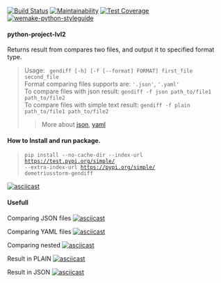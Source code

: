 [![Build Status](https://travis-ci.com/travis-ci/travis-web.svg?branch=master)](https://travis-ci.com/travis-ci/travis-web)
[![Maintainability](https://api.codeclimate.com/v1/badges/67902e4998249efb97a2/maintainability)](https://codeclimate.com/github/DemetriusStorm/python-project-lvl2/maintainability)
[![Test Coverage](https://api.codeclimate.com/v1/badges/67902e4998249efb97a2/test_coverage)](https://codeclimate.com/github/DemetriusStorm/python-project-lvl2/test_coverage)
[![wemake-python-styleguide](https://img.shields.io/badge/style-wemake-000000.svg)](https://github.com/wemake-services/wemake-python-styleguide)

#### python-project-lvl2
Returns result from compares two files, and output it to specified format type.

> Usage: <code> gendiff [-h] [-f [--format] FORMAT] first_file second_file</code><br> 
>Format comparing files supports are: <code>'.json'</code>, <code>'.yaml'</code><br>
>To compare files with json result: <code>gendiff -f json path_to/file1 path_to/file2</code><br>
>To compare files with simple text result: <code>gendiff -f plain path_to/file1 path_to/file2</code><br>
>>More about [json](https://en.wikipedia.org/wiki/JSON), [yaml](https://en.wikipedia.org/wiki/YAML)

#### How to Install and run package.<br>
><code>pip install --no-cache-dir --index-url https://test.pypi.org/simple/ --extra-index-url https://pypi.org/simple/ demetriusstorm-gendiff</code>

[![asciicast](https://asciinema.org/a/365553.svg)](https://asciinema.org/a/365553)

#### Usefull
Comparing JSON files
[![asciicast](https://asciinema.org/a/365554.svg)](https://asciinema.org/a/365554)

Comparing YAML files
[![asciicast](https://asciinema.org/a/365555.svg)](https://asciinema.org/a/365555)

Comparing nested
[![asciicast](https://asciinema.org/a/365557.svg)](https://asciinema.org/a/365557)

Result in PLAIN
[![asciicast](https://asciinema.org/a/365559.svg)](https://asciinema.org/a/365559)

Result in JSON
[![asciicast](https://asciinema.org/a/365560.svg)](https://asciinema.org/a/365560)

